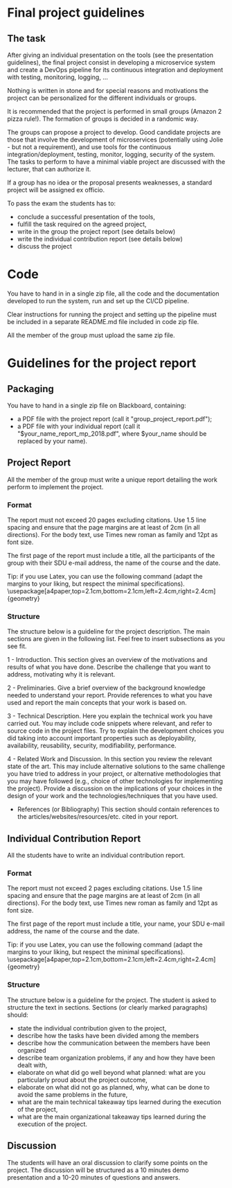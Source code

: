# Final project guidelines

## The task

After giving an individual presentation on the tools (see the presentation
guidelines), the final project consist in developing a microservice system and
create a DevOps pipeline for its continuous integration and deployment with
testing, monitoring, logging, ...

Nothing is written in stone and for special reasons and motivations the project
can be personalized for the different individuals or groups.

It is recommended that the project is performed in small groups (Amazon 2 pizza
rule!). The formation of groups is decided in a randomic way.

The groups can propose a project to develop. Good candidate projects are those
that involve the development of microservices (potentially using Jolie - but not
a requirement), and use tools for the continuous integration/deployment,
testing, monitor, logging, security of the system.
The tasks to perform to have a minimal
viable project are discussed with the lecturer, that can authorize it.

If a group has no idea or the proposal presents weaknesses, a standard project
will be assigned ex officio.

To pass the exam the students has to:
* conclude a successful presentation of the tools,
* fulfill the task required on the agreed project,
* write in the group the project report (see details below)
* write the individual contribution report (see details below)
* discuss the project

# Code

You have to hand in in a single zip file, all the code and the documentation
developed to run the system, run and set up the CI/CD pipeline.

Clear instructions for running the project and setting up the pipeline must be
included in a separate README.md file included in code zip file.

All the member of the group must upload the same zip file.


# Guidelines for the project report

## Packaging

You have to hand in a single zip file on Blackboard, containing:

- a PDF file with the project report (call it "group_project_report.pdf");
- a PDF file with your individual report (call it
  "$your_name_report_mp_2018.pdf", where $your_name should be replaced by your
  name).

## Project Report

All the member of the group must write a unique report detailing the work
perform to implement the project.

### Format

The report must not exceed 20 pages excluding citations. Use 1.5 line spacing
and ensure that the page margins are at least of 2cm (in all directions). For
the body text, use Times new roman as family and 12pt as font size.

The first page of the report must include a title, all the participants of the
group with their SDU e-mail address, the name of the course and the date.

Tip: if you use Latex, you can use the following command (adapt the margins to
your liking, but respect the minimal specifications).
\usepackage[a4paper,top=2.1cm,bottom=2.1cm,left=2.4cm,right=2.4cm]{geometry}

### Structure

The structure below is a guideline for the project description. The main
sections are given in the following list. Feel free to insert subsections as you
see fit.

1 - Introduction.
This section gives an overview of the motivations and results of what you have
done. Describe the challenge that you want to address, motivating why it is
relevant.

2 - Preliminaries.
Give a brief overview of the background knowledge needed to understand your
report. Provide references to what you have used and report the main concepts
that your work is based on.

3 - Technical Description.
Here you explain the technical work you have carried out. You may include code
snippets where relevant, and refer to source code in the project files. Try to
explain the development choices you did taking into account important properties
such as deployability, availability, reusability, security, modifiability,
performance.

4 - Related Work and Discussion.
In this section you review the relevant state of the art. This may include
alternative solutions to the same challenge you have tried to address in your
project, or alternative methodologies that you may have followed (e.g., choice
of other technologies for implementing the project). Provide a discussion on the
implications of your choices in the design of your work and the
technologies/techniques that you have used.

- References (or Bibliography)
This section should contain references to the articles/websites/resources/etc.
cited in your report.


## Individual Contribution Report

All the students have to write an individual contribution report.

### Format

The report must not exceed 2 pages excluding citations. Use 1.5 line spacing
and ensure that the page margins are at least of 2cm (in all directions). For
the body text, use Times new roman as family and 12pt as font size.

The first page of the report must include a title, your name, your SDU e-mail
address, the name of the course and the date.

Tip: if you use Latex, you can use the following command (adapt the margins to
your liking, but respect the minimal specifications).
\usepackage[a4paper,top=2.1cm,bottom=2.1cm,left=2.4cm,right=2.4cm]{geometry}

### Structure

The structure below is a guideline for the project.
The student is asked to structure the text in sections.
Sections (or clearly marked paragraphs) should:
* state the individual contribution given to the project,
* describe how the tasks have been divided among the members
* describe how the communication between the members have been organized
* describe team organization problems, if any and how they have been dealt with,
* elaborate on what did go well beyond what planned: what are you particularly
  proud about the project outcome,
* elaborate on what did not go as planned, why, what can be done to avoid the
  same problems in the future,
* what are the main technical takeaway tips learned during the execution of the
  project,
* what are the main organizational takeaway tips learned during the execution
  of the project.

## Discussion

The students will have an oral discussion to clarify some points on the project.
The discussion will be structured as a 10 minutes demo presentation and a 10-20
minutes of questions and answers.


